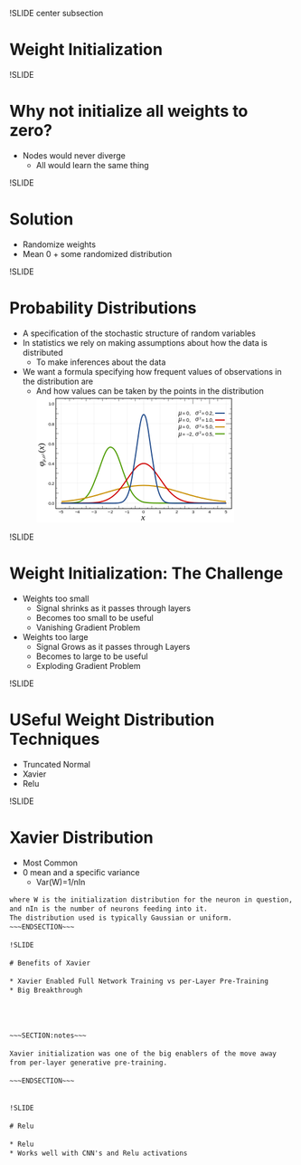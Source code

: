 !SLIDE center subsection

# Weight Initialization

!SLIDE

# Why not initialize all weights to zero?

* Nodes would never diverge
  * All would learn the same thing

!SLIDE

# Solution

* Randomize weights
* Mean 0 + some randomized distribution


!SLIDE

# Probability Distributions


* A specification of the stochastic structure of random variables
* In statistics we rely on making assumptions about how the data is distributed
	* To make inferences about the data
* We want a formula specifying how frequent values of observations in the distribution are
	* And how values can be taken by the points in the distribution
![alt text](../resources/3_line_graph.png)


!SLIDE

# Weight Initialization: The Challenge

* Weights too small
  * Signal shrinks as it passes through layers
  * Becomes too small to be useful
  * Vanishing Gradient Problem
* Weights too large
  * Signal Grows as it passes through Layers
  * Becomes to large to be useful
  * Exploding Gradient Problem

!SLIDE

# USeful Weight Distribution Techniques

* Truncated Normal
* Xavier
* Relu


!SLIDE

# Xavier Distribution

* Most Common
* 0 mean and a specific variance
  * Var(W)=1/nIn
 
~~~SECTION:notes~~~ 
where W is the initialization distribution for the neuron in question, 
and nIn is the number of neurons feeding into it. 
The distribution used is typically Gaussian or uniform.
~~~ENDSECTION~~~

!SLIDE 

# Benefits of Xavier

* Xavier Enabled Full Network Training vs per-Layer Pre-Training
* Big Breakthrough




~~~SECTION:notes~~~

Xavier initialization was one of the big enablers of the move away from per-layer generative pre-training.

~~~ENDSECTION~~~


!SLIDE

# Relu

* Relu 
* Works well with CNN's and Relu activations



